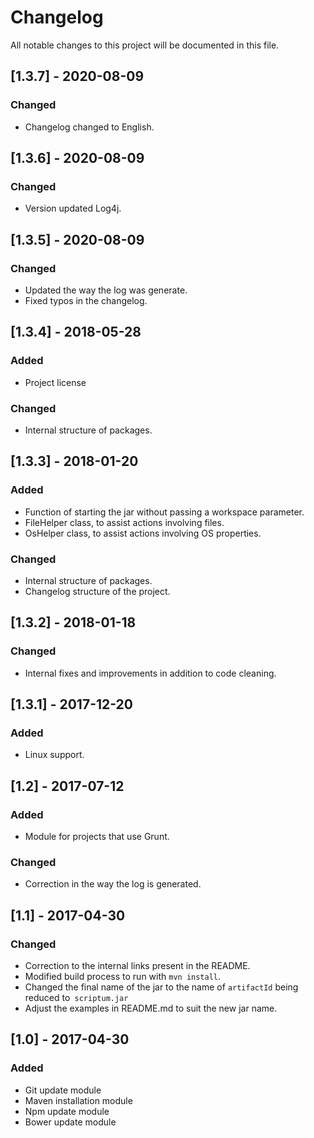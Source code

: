 # Changelog

All notable changes to this project will be documented in this file.

## [1.3.7] - 2020-08-09

### Changed
-  Changelog changed to English.

## [1.3.6] - 2020-08-09

### Changed
-  Version updated Log4j.

## [1.3.5] - 2020-08-09

### Changed
- Updated the way the log was generate.
- Fixed typos in the changelog.

## [1.3.4] - 2018-05-28

### Added
- Project license

### Changed
- Internal structure of packages.

## [1.3.3] - 2018-01-20

### Added
- Function of starting the jar without passing a workspace parameter.
- FileHelper class, to assist actions involving files.
- OsHelper class, to assist actions involving OS properties.

### Changed
- Internal structure of packages.
- Changelog structure of the project.

## [1.3.2] - 2018-01-18

### Changed
- Internal fixes and improvements in addition to code cleaning.

## [1.3.1] - 2017-12-20

### Added
- Linux support.

## [1.2] - 2017-07-12

### Added
- Module for projects that use Grunt.
### Changed
- Correction in the way the log is generated.

## [1.1] - 2017-04-30

### Changed
- Correction to the internal links present in the README.
- Modified build process to run with `mvn install`.
- Changed the final name of the jar to the name of `artifactId` being reduced to` scriptum.jar`
- Adjust the examples in README.md to suit the new jar name.

## [1.0] - 2017-04-30

### Added
- Git update module
- Maven installation module
- Npm update module
- Bower update module

